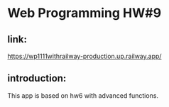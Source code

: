 # Web Programming HW#9
## link:
https://wp1111withrailway-production.up.railway.app/
## introduction: 
This app is based on hw6 with advanced functions.
